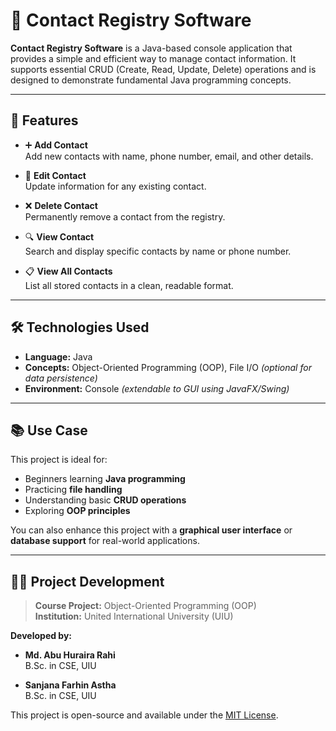 # 📇 Contact Registry Software

**Contact Registry Software** is a Java-based console application that provides a simple and efficient way to manage contact information. It supports essential CRUD (Create, Read, Update, Delete) operations and is designed to demonstrate fundamental Java programming concepts.

---

## 🚀 Features

- ➕ **Add Contact**  
  Add new contacts with name, phone number, email, and other details.

- 📝 **Edit Contact**  
  Update information for any existing contact.

- ❌ **Delete Contact**  
  Permanently remove a contact from the registry.

- 🔍 **View Contact**  
  Search and display specific contacts by name or phone number.

- 📋 **View All Contacts**  
  List all stored contacts in a clean, readable format.

---

## 🛠️ Technologies Used

- **Language:** Java  
- **Concepts:** Object-Oriented Programming (OOP), File I/O *(optional for data persistence)*  
- **Environment:** Console *(extendable to GUI using JavaFX/Swing)*

---

## 📚 Use Case

This project is ideal for:

- Beginners learning **Java programming**
- Practicing **file handling**
- Understanding basic **CRUD operations**
- Exploring **OOP principles**

You can also enhance this project with a **graphical user interface** or **database support** for real-world applications.

---

## 👨‍💻 Project Development

> **Course Project:** Object-Oriented Programming (OOP)  
> **Institution:** United International University (UIU)

**Developed by:**

- **Md. Abu Huraira Rahi**  
  B.Sc. in CSE, UIU

- **Sanjana Farhin Astha**  
  B.Sc. in CSE, UIU

This project is open-source and available under the [MIT License](LICENSE).

